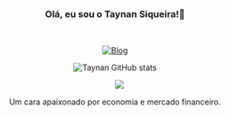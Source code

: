 
<DIV align="center">

<div style="text-align: center;">

### Olá, eu sou o Taynan Siqueira!👋


</br>


[![Blog](https://img.shields.io/badge/LinkedIn-0077B5?style=for-the-badge&logo=linkedin&logoColor=white)](https://www.linkedin.com/in/taynan-siqueira-516066289/)

![Taynan GitHub stats](https://github-readme-stats.vercel.app/api?username=taynansiqueira&show_icons=true&theme=codeSTACKr)


<img style="float: right; position: absolute;"  src="https://komarev.com/ghpvc/?username=taynansiqueira&color=blue&style=plastic"> 

</br>

Um cara apaixonado por economia e mercado financeiro.
</DIV>
</DIV>
